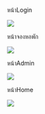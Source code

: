 หน้าLogin
<div>
<image src="https://user-images.githubusercontent.com/105336675/193399218-ec780021-aac2-4610-bc46-edb0d7e71bd3.jpg">
<div/>

หน้าจองหอพัก
<div>
<image src="https://user-images.githubusercontent.com/105336675/193399240-bce7ae52-0236-474e-8af3-8d4491bd104d.jpg">
<div/>
  
หน้าAdmin
<div>
<image src="https://user-images.githubusercontent.com/105336675/193399257-5cb5292f-3303-4bb8-a864-07b14583e9de.jpg">
<div/>
  
หน้าHome
<div>
<image src="https://user-images.githubusercontent.com/105336675/193399288-21dbaeb5-fe22-468e-a328-d5327b63c54f.jpg">
<div/>
